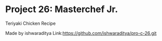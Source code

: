 # Project 26: Masterchef Jr.
Teriyaki Chicken Recipe

Made by ishwaraditya
Link:https://github.com/ishwaraditya/pro-c-26.git
